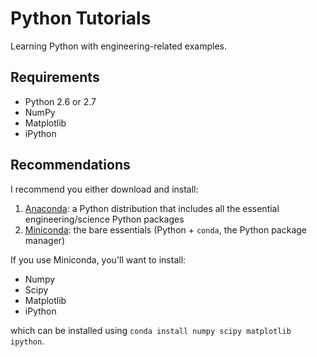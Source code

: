 # Python Tutorials
Learning Python with engineering-related examples.

## Requirements
- Python 2.6 or 2.7
- NumPy
- Matplotlib
- iPython

## Recommendations
I recommend you either download and install:

1. [Anaconda](http://continuum.io/downloads): a Python distribution that includes all the essential engineering/science Python packages
2. [Miniconda](http://repo.continuum.io/miniconda/): the bare essentials (Python + ``conda``, the Python package manager)

If you use Miniconda, you'll want to install:
- Numpy
- Scipy
- Matplotlib
- iPython

which can be installed using ``conda install numpy scipy matplotlib ipython``.
